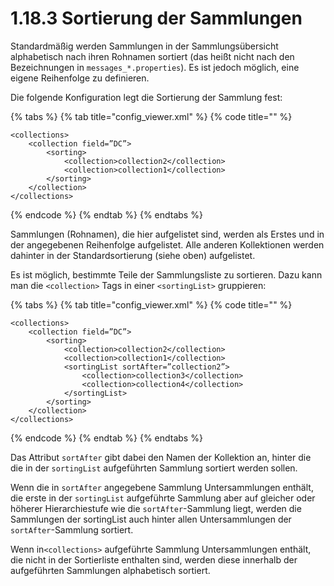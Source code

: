 # 1.18.3 Sortierung der Sammlungen

Standardmäßig werden Sammlungen in der Sammlungsübersicht alphabetisch nach ihren Rohnamen sortiert \(das heißt nicht nach den Bezeichnungen in `messages_*.properties`\). Es ist jedoch möglich, eine eigene Reihenfolge zu definieren.

Die folgende Konfiguration legt die Sortierung der Sammlung fest:

{% tabs %}
{% tab title="config\_viewer.xml" %}
{% code title="" %}
```markup
<collections>
    <collection field=”DC”>
        <sorting>
            <collection>collection2</collection>
            <collection>collection1</collection>
        </sorting>
    </collection>
</collections>
```
{% endcode %}
{% endtab %}
{% endtabs %}

Sammlungen \(Rohnamen\), die hier aufgelistet sind, werden als Erstes und in der angegebenen Reihenfolge aufgelistet. Alle anderen Kollektionen werden dahinter in der Standardsortierung \(siehe oben\) aufgelistet.

Es ist möglich, bestimmte Teile der Sammlungsliste zu sortieren. Dazu kann man die `<collection>` Tags in einer `<sortingList>` gruppieren:

{% tabs %}
{% tab title="config\_viewer.xml" %}
{% code title="" %}
```markup
<collections>
    <collection field=”DC”>
        <sorting>
            <collection>collection2</collection>
            <collection>collection1</collection>
            <sortingList sortAfter=”collection2”>
                <collection>collection3</collection>
                <collection>collection4</collection>
            </sortingList>
        </sorting>
    </collection>
</collections>
```
{% endcode %}
{% endtab %}
{% endtabs %}

Das Attribut `sortAfter` gibt dabei den Namen der Kollektion an, hinter die die in der `sortingList` aufgeführten Sammlung sortiert werden sollen. 

Wenn die in `sortAfter` angegebene Sammlung Untersammlungen enthält, die erste in der `sortingList` aufgeführte Sammlung aber auf gleicher oder höherer Hierarchiestufe wie die `sortAfter`-Sammlung liegt, werden die Sammlungen der sortingList auch hinter allen Untersammlungen der `sortAfter`-Sammlung sortiert.

Wenn in`<collections>` aufgeführte Sammlung Untersammlungen enthält, die nicht in der Sortierliste enthalten sind, werden diese innerhalb der aufgeführten Sammlungen alphabetisch sortiert. 

